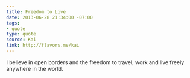 ```yaml
---
title: Freedom to Live
date: 2013-06-28 21:34:00 -07:00
tags:
- quote
type: quote
source: Kai
link: http://flavors.me/kai
---
```


I believe in open borders and the freedom to travel, work and live freely anywhere in the world.
